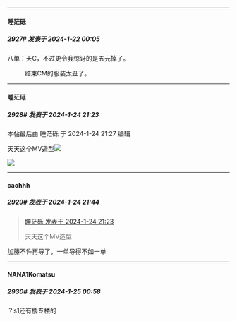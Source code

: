 
*****

####  睡茫砾  
##### 2927#       发表于 2024-1-22 00:05

八单：天C，不过更令我惊讶的是五元掉了。

          结束CM的服装太丑了。


*****

####  睡茫砾  
##### 2928#       发表于 2024-1-24 21:23

 本帖最后由 睡茫砾 于 2024-1-24 21:27 编辑 

天天这个MV造型<img src="https://static.saraba1st.com/image/smiley/face2017/067.png" referrerpolicy="no-referrer">

<img src="https://s11.ax1x.com/2024/01/24/pFm9Rwd.jpg" referrerpolicy="no-referrer">


*****

####  caohhh  
##### 2929#       发表于 2024-1-24 21:44

<blockquote><a href="httphttps://bbs.saraba1st.com/2b/forum.php?mod=redirect&amp;goto=findpost&amp;pid=63763276&amp;ptid=1340143" target="_blank">睡茫砾 发表于 2024-1-24 21:23</a>

天天这个MV造型</blockquote>
加藤不许再导了，一单导得不如一单


*****

####  NANA1Komatsu  
##### 2930#       发表于 2024-1-25 00:58

？s1还有樱专楼的

